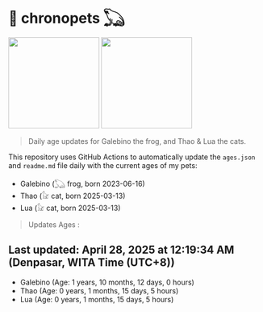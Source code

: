 # 🐾 chronopets 𓆏
<img src="https://github.com/user-attachments/assets/802b3632-7c4b-4232-a3a0-8b1d8fa6f04d" widht=180 height=180 >
<img src="https://github.com/user-attachments/assets/16687005-7ebb-4607-be57-0c8e528fed06" widht=180 height=180 >

> Daily age updates for Galebino the frog, and Thao & Lua the cats.

This repository uses GitHub Actions to automatically update the `ages.json` and `readme.md` file daily with the current ages of my pets: <br>
- Galebino (𓆏 frog, born 2023-06-16)
- Thao (𓃠 cat, born 2025-03-13)
- Lua (𓃠 cat, born 2025-03-13)

> Updates Ages :

## Last updated: April 28, 2025 at 12:19:34 AM (Denpasar, WITA Time (UTC+8))

- Galebino (Age: 1 years, 10 months, 12 days, 0 hours)
- Thao (Age: 0 years, 1 months, 15 days, 5 hours)
- Lua (Age: 0 years, 1 months, 15 days, 5 hours)

